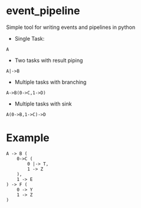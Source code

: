 # event_pipeline
Simple tool for writing events and pipelines in python

- Single Task:

```A```

- Two tasks with result piping

```A|->B```

- Multiple tasks with branching

```A->B(0->C,1->D)```

- Multiple tasks with sink

```A(0->B,1->C)->D```

# Example

```
A -> B (
    0->C (
        0 |-> T,
        1 -> Z
    ),
    1 -> E
) -> F (
    0 -> Y
    1 -> Z
)
```